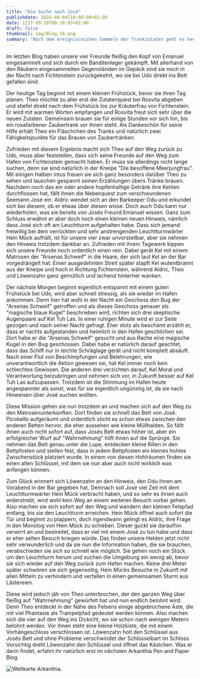 ```yaml
---
title: "Die Suche nach José"
publishdate: 2024-08-04T10:00:00+02:00
date: 1237-09-28T00:10:03+02:00
draft: false
thumbnail: img/Blog_18.png
summary: "Nach dem ereignisreichen Sammeln der Trankzutaten geht es heute für unsere vier Helden darum, den halbverwesten Kopf von Emanuel einzusammeln, um Leutnant Kampf zu beweisen, dass dieser tatsächlich aus dem Weg geräumt wurde. Ob das der einzige abgeschlagene Kopf bleibt, mit dem sie es heute zu tun haben, erfahrt ihr hier:"
---
```


Im letzten Blog haben unsere vier Freunde fleißig den Kopf von Emanuel eingesammelt und sich durch ein Banditenlager gekämpft. Mit allerhand von den Räubern eingesammelten Gegenständen im Gepäck sind sie noch in der Nacht nach Fichtenstein zurückgekehrt, wo sie bei Udo direkt ins Bett gefallen sind.

Der heutige Tag beginnt mit einem kleinen Frühstück, bevor sie ihren Tag planen. Theo möchte zu aller erst die Zutatenquest bei Rosvita abgeben und stiefel direkt nach dem Frühstück los zur Kräuterfrau von Fichtenstein. Er wird mit warmen Worten empfangen und Rosvita freut sich sehr über die neuen Zutaten. Gemeinsam brauen sie für einige Stunden vor sich hin, bis ein rosafarbener Zaubertrank vor ihnen steht.  Als Dankeschön für seine Hilfe erhält Theo ein Fläschchen des Tranks und natürlich zwei Fähigkeitspunkte für das Brauen von Zaubertränken. 

Zufrieden mit diesem Ergebnis macht sich Theo auf den Weg zurück zu Udo, muss aber feststellen, dass sich seine Freunde auf den Weg zum Hafen von Fichtenstein gemacht haben. Er muss sie allerdings nicht lange suchen, denn sie sind natürlich in der Kneipe "Die besoffene Meerjungfrau".  Mit einigen Halben intus freuen sie sich ganz besonders darüber Theo zu sehen und lauschen gespannt seinen Erzählungen übers Tränke brauen. Nachdem noch das ein oder andere hopfenhaltige Getränk ihre Kehlen durchflossen hat, fällt ihnen die Nebenquest zum verschwundenen Seemann José ein. Aldric wendet sich an den Barkeeper Odu und erkundet sich bei diesem, ob er etwas über diesen wisse. Doch auch Odu kann nur wiederholen, was sie bereits von Josés Freund Emanuel wissen. Ganz zum Schluss erwähnt er aber doch noch einen kleinen neuen Hinweis, nämlich dass José sich oft am Leuchtturm aufgehalten habe. Dass sich jemand freiwillig bei dem verrückten und sehr anstrengenden Leuchtturmwärter Hein Mück aufhält, ist für unsere vier zwar unvorstellbar, aber sie nehmen den Hinweis trotzdem dankbar an. Zufrieden mit ihrem Tagewerk kippen sich unsere Freunde noch ordentlich einen rein. Dabei gerät Kel mit einem Matrosen der "Arsenas Schweif" in die Haare,  der sich laut Kel an der Bar vorgedrängelt hat. Einen ausgedehnten Streit später stapft Kel wutentbrannt aus der Kneipe und hoch in Richtung Fichtenstein, während Aldric, Theo und Löwenzahn ganz gemütlich und lachend hinterher wanken.  

Der nächste Morgen beginnt eigentlich entspannt mit einem guten Frühstück bei Udo, wird aber schnell stressig, als sie wieder im Hafen ankommen. Denn hier hat wohl in der Nacht ein Geschoss den Bug der "Arsenas Schweif" getroffen und als dieses Geschoss genauer als "magische blaue Kugel" beschrieben wird, richten sich drei skeptische Augenpaare auf Kel Tuh Las. In einer ruhigen Minute wird er zur Seite gezogen und nach seiner Nacht gefragt. Eher stolz als beschämt erzählt er, dass er nachts aufgestanden und heimlich in den Hafen geschlichen sei. Dort habe er die "Arsenas Schweif" gesucht und aus Rache eine magische Kugel in den Bug geschossen. Dabei habe er natürlich darauf geachtet, dass das Schiff nur in leichte Schräglage gerät und nicht komplett absäuft. Nach einer Flut von Beschimpfungen und Belehrungen, wie unverantwortlich die Aktion gewesen sei, hat Kel immer noch kein schlechtes Gewissen. Die anderen drei verzichten darauf, Kel Moral und Verantwortung beizubringen und nehmen sich vor, in Zukunft besser auf Kel Tuh Las aufzupassen. Trotzdem ist die Stimmung im Hafen heute angespannter als sonst, was für sie eigentlich ungünstig ist, da sie nach Hinweisen über José suchen wollten.

Diese Mission gehen sie nun trotzdem an und machen sich auf den Weg zu den Matrosenunterkünften.  Dort finden sie schnell das Bett von José. Picobello aufgeräumt und ordentlich sticht es schon etwas zwischen den anderen Betten hervor, die eher aussehen wie kleine Müllhalden. So fällt ihnen auch nicht sofort auf, dass Josés Bett etwas höher ist, aber ein erfolgreicher Wurf auf "Wahrnehmung" hilft ihnen auf die Sprünge. Sie nehmen das Bett genau unter die Lupe, entdecken kleine Rillen in den Bettpfosten und stellen fest, dass in jedem Bettpfosten ein kleines hohles Zwischenstück platziert wurde. In einem von diesen Hohlräumen finden sie einen alten Schlüssel, mit dem sie nun aber auch nicht wirklich was anfangen können.

Zum Glück erinnert sich Löwenzahn an den Hinweis, den Odu ihnen am Vorabend in der Bar gegeben hat. Demnach soll José viel Zeit mit dem Leuchtturmwärter Hein Mück verbracht haben, und so sehr es ihnen auch widerstrebt, wird wohl kein Weg an einem weiteren Besuch vorbei gehen. Also machen sie sich sofort auf den Weg und wandern den kleinen Felspfad entlang, bis sie den Leuchtturm erreichen. Hein Mück öffnet auch sofort die Tür und beginnt zu plappern, doch irgendwann gelingt es Aldric, ihre Frage in den Monolog von Hein Mück zu schieben. Dieser guckt sie daraufhin verwirrt an und bestreitet, dass er viel mit einem José zu tun habe und dass er eher selten Besuch kriegen würde. Das finden unsere Helden jetzt nicht sehr verwunderlich und da sie nun die Information haben, die sie brauchen, verabschieden sie sich so schnell wie möglich. Sie gehen noch ein Stück um den Leuchtturm herum und suchen die Umgebung ein wenig ab, bevor sie sich wieder auf den Weg zurück zum Hafen machen. Keine drei Meter später schwören sie sich gegenseitig, Hein Mücks Besuche in Zukunft mit allen Mitteln zu verhindern und verfallen in einen gemeinsamen Sturm aus Lästereien.

Diese wird jedoch jäh von Theo unterbrochen, der den ganzen Weg über fleißig auf "Wahrnehmung" gewürfelt hat und nun endlich belohnt wird. Denn Theo entdeckt in der Nähe des Felsens einige abgebrochene Äste, die mit viel Phantasie als Trampelpfad gedeutet werden können. Also machen sich die vier auf den Weg ins Dickicht, wo sie schon nach wenigen Metern belohnt werden. Vor ihnen steht eine kleine Holzkiste, die mit einem Vorhängeschloss verschlossen ist. Löwenzahn holt den Schlüssel aus Josés Bett und ohne Probleme verschwindet der Schlüsselbart im Schloss. Vorsichtig dreht Löwenzahn den Schlüssel und öffnet das Kästchen. Was er darin findet, erfahrt ihr natürlich erst im nächsten Arkanthia Pen and Paper Blog.

<div class="center">
  <img class="img-fluid" title="Weltkarte Arkanthia" alt="Weltkarte Arkanthia." src="./img/Arkanthia_Map_Blog_17.jpg" />
</div>


